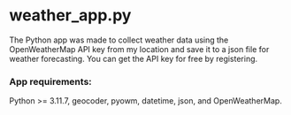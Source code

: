 # weather_app.py
The Python app was made to collect weather data using the OpenWeatherMap API key from my location and save it to a json file for weather forecasting. You can get the API key for free by registering.

### App requirements:
Python >= 3.11.7, geocoder, pyowm, datetime, json, and OpenWeatherMap.
